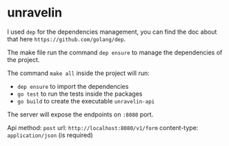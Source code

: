 # unravelin

I used `dep` for the dependencies management, you can find the doc about that here `https://github.com/golang/dep`.

The make file run the command `dep ensure` to manage the dependencies of the project.

The command `make all` inside the project will run:
- `dep ensure` to import the dependencies 
- `go test` to run the tests inside the packages
- `go build` to create the executable `unravelin-api`


The server will expose the endpoints on `:8080` port.

Api
method: `post`
url: `http://localhost:8080/v1/form`
content-type: `application/json` (is required) 

